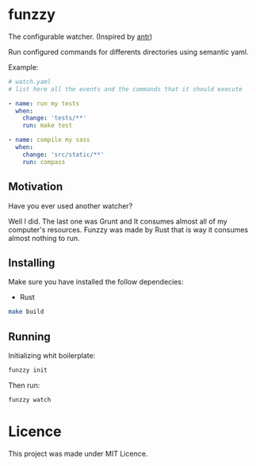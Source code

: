 # funzzy
The configurable watcher. (Inspired by [antr](https://github.com/juanibiapina/antr))

Run configured commands for differents directories using semantic yaml.

Example:
```yaml
# watch.yaml
# list here all the events and the commands that it should execute

- name: run my tests
  when:
    change: 'tests/**'
    run: make test

- name: compile my sass
  when:
    change: 'src/static/**'
    run: compass

```

## Motivation
Have you ever used another watcher? 

Well I did. The last one was Grunt and It consumes almost all of my computer's resources. 
Funzzy was made by Rust that is way it consumes almost nothing to run.


## Installing
Make sure you have installed the follow dependecies:
- Rust
```bash
make build
```

## Running
Initializing whit boilerplate:
```bash
funzzy init
```
Then run:
```bash
funzzy watch
```

# Licence
This project was made under MIT Licence.
